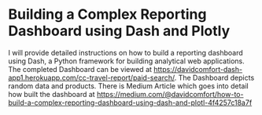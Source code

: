 # Building a Complex Reporting Dashboard using Dash and Plotly

I will provide detailed instructions on how to build a reporting dashboard using Dash, a Python framework for building analytical web applications. The completed Dashboard can be viewed at https://davidcomfort-dash-app1.herokuapp.com/cc-travel-report/paid-search/. The Dashboard depicts random data and products. There is Medium Article which goes into detail how built the dashboard at https://medium.com/@davidcomfort/how-to-build-a-complex-reporting-dashboard-using-dash-and-plotl-4f4257c18a7f

